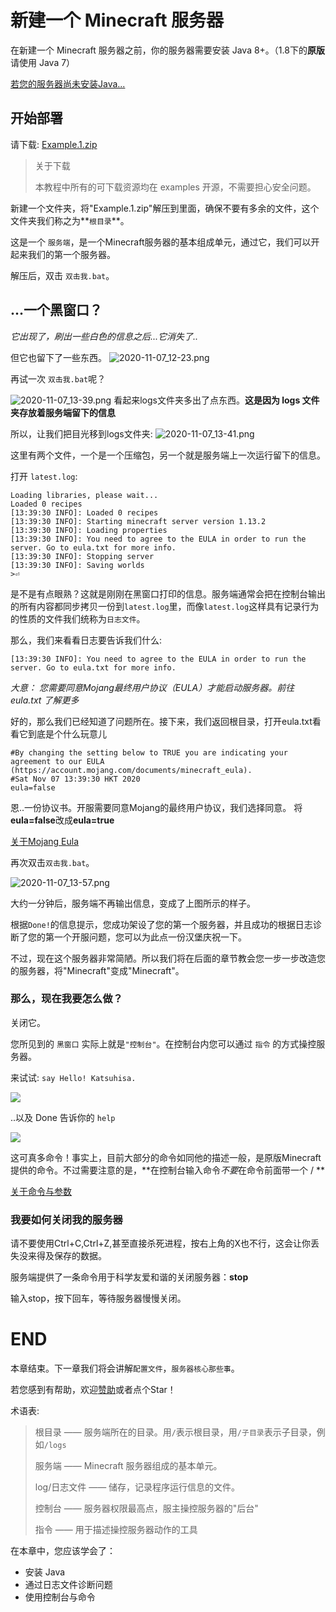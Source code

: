 # 新建一个 Minecraft 服务器

在新建一个 Minecraft 服务器之前，你的服务器需要安装 Java 8+。（1.8下的**原版**请使用 Java 7）

[若您的服务器尚未安装Java...](./Get_Java.md)

## 开始部署

请下载: [Example.1.zip](../../examples/A_New_Server/1/Example.1.zip)

> 关于下载
>
> 本教程中所有的可下载资源均在 examples 开源，不需要担心安全问题。

新建一个文件夹，将"Example.1.zip"解压到里面，确保不要有多余的文件，这个文件夹我们称之为**`根目录`**。  

这是一个 `服务端`，是一个Minecraft服务器的基本组成单元，通过它，我们可以开起来我们的第一个服务器。

解压后，双击 `双击我.bat`。

## ...一个黑窗口？

*它出现了，刷出一些白色的信息之后...它消失了..*

但它也留下了一些东西。
![2020-11-07_12-23.png](https://i.loli.net/2020/11/07/yW4CcpFTawmV9hq.png)

再试一次 `双击我.bat`呢？

![2020-11-07_13-39.png](https://i.loli.net/2020/11/07/ZICjte32ml6Q5HB.png)
看起来logs文件夹多出了点东西。**这是因为 logs 文件夹存放着服务端留下的信息**

所以，让我们把目光移到logs文件夹:
![2020-11-07_13-41.png](https://i.loli.net/2020/11/07/TkAcQxgVOD2ofCe.png)

这里有两个文件，一个是一个压缩包，另一个就是服务端上一次运行留下的信息。

打开 `latest.log`:

```
Loading libraries, please wait...
Loaded 0 recipes
[13:39:30 INFO]: Loaded 0 recipes
[13:39:30 INFO]: Starting minecraft server version 1.13.2
[13:39:30 INFO]: Loading properties
[13:39:30 INFO]: You need to agree to the EULA in order to run the server. Go to eula.txt for more info.
[13:39:30 INFO]: Stopping server
[13:39:30 INFO]: Saving worlds
>⏎ 
```

是不是有点眼熟？这就是刚刚在黑窗口打印的信息。服务端通常会把在控制台输出的所有内容都同步拷贝一份到`latest.log`里，而像`latest.log`这样具有记录行为的性质的文件我们统称为`日志文件`。

那么，我们来看看日志要告诉我们什么:

```
[13:39:30 INFO]: You need to agree to the EULA in order to run the server. Go to eula.txt for more info.
```

*大意： 您需要同意Mojang最终用户协议（EULA）才能启动服务器。前往 eula.txt 了解更多*

好的，那么我们已经知道了问题所在。接下来，我们返回根目录，打开eula.txt看看它到底是个什么玩意儿

```
#By changing the setting below to TRUE you are indicating your agreement to our EULA (https://account.mojang.com/documents/minecraft_eula).
#Sat Nov 07 13:39:30 HKT 2020
eula=false
```

恩..一份协议书。开服需要同意Mojang的最终用户协议，我们选择同意。  将**eula=false**改成**eula=true**

[关于Mojang Eula](../What_is_eula.md)

再次双击`双击我.bat`。

![2020-11-07_13-57.png](https://i.loli.net/2020/11/07/fnPMx9U13vJ6yKq.png)

大约一分钟后，服务端不再输出信息，变成了上图所示的样子。  

根据`Done!`的信息提示，您成功架设了您的第一个服务器，并且成功的根据日志诊断了您的第一个开服问题，您可以为此点一份汉堡庆祝一下。

不过，现在这个服务器非常简陋。所以我们将在后面的章节教会您一步一步改造您的服务器，将"Minecraft"变成"Minecraft"。  

### 那么，现在我要怎么做？

关闭它。

您所见到的 `黑窗口` 实际上就是`"控制台"`。在控制台内您可以通过 `指令` 的方式操控服务器。  

来试试: `say Hello! Katsuhisa.`

![](https://i.loli.net/2020/11/07/bokq9D3FrlyTRKM.png)

..以及 Done 告诉你的 `help`

![](https://i.loli.net/2020/11/07/VnpILRXoeTFx7O3.png)

这可真多命令！事实上，目前大部分的命令如同他的描述一般，是原版Minecraft提供的命令。不过需要注意的是，**在控制台输入命令*不要*在命令前面带一个 / **

[关于命令与参数](Command_And_Arguments.md)

### 我要如何关闭我的服务器

请不要使用Ctrl+C,Ctrl+Z,甚至直接杀死进程，按右上角的X也不行，这会让你丢失没来得及保存的数据。

服务端提供了一条命令用于科学友爱和谐的关闭服务器：**stop**

输入stop，按下回车，等待服务器慢慢关闭。

# END

本章结束。下一章我们将会讲解`配置文件`，`服务器核心那些事`。

若您感到有帮助，欢迎[赞助](https://afdian.net/@omgib67)或者点个Star！

术语表:

>根目录 —— 服务端所在的目录。用`/`表示根目录，用`/子目录`表示子目录，例如`/logs`
>
>服务端 —— Minecraft 服务器组成的基本单元。
>
>log/日志文件 —— 储存，记录程序运行信息的文件。
>
>控制台 —— 服务器权限最高点，服主操控服务器的"后台"
>
>指令 —— 用于描述操控服务器动作的工具



在本章中，您应该学会了：

- 安装 Java
- 通过日志文件诊断问题
- 使用控制台与命令